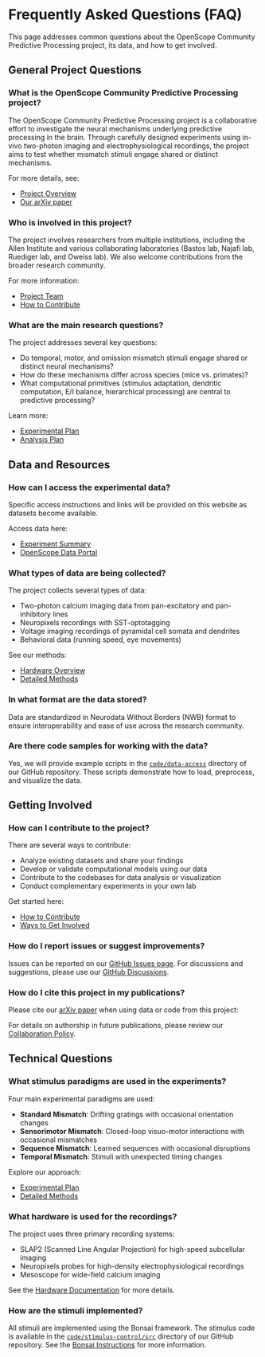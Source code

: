 # Frequently Asked Questions (FAQ)

This page addresses common questions about the OpenScope Community Predictive Processing project, its data, and how to get involved.

## General Project Questions

### What is the OpenScope Community Predictive Processing project?
The OpenScope Community Predictive Processing project is a collaborative effort to investigate the neural mechanisms underlying predictive processing in the brain. Through carefully designed experiments using in-vivo two-photon imaging and electrophysiological recordings, the project aims to test whether mismatch stimuli engage shared or distinct mechanisms. 

For more details, see:
- [Project Overview](index.md#-scientific-context)
- [Our arXiv paper](https://arxiv.org/abs/2504.09614)

### Who is involved in this project?
The project involves researchers from multiple institutions, including the Allen Institute and various collaborating laboratories (Bastos lab, Najafi lab, Ruediger lab, and Oweiss lab). We also welcome contributions from the broader research community.

For more information:
- [Project Team](people.md)
- [How to Contribute](how_to_contribute.md)

### What are the main research questions?
The project addresses several key questions:

* Do temporal, motor, and omission mismatch stimuli engage shared or distinct neural mechanisms?
* How do these mechanisms differ across species (mice vs. primates)?
* What computational primitives (stimulus adaptation, dendritic computation, E/I balance, hierarchical processing) are central to predictive processing?

Learn more:
- [Experimental Plan](experimental-plan.md)
- [Analysis Plan](analysis-plan.md)

## Data and Resources

### How can I access the experimental data?
Specific access instructions and links will be provided on this website as datasets become available.

Access data here:
- [Experiment Summary](experiment-summary.md)
- [OpenScope Data Portal](https://portal.brain-map.org/explore/circuits/visual-coding-neuropixels)

### What types of data are being collected?
The project collects several types of data:

* Two-photon calcium imaging data from pan-excitatory and pan-inhibitory lines
* Neuropixels recordings with SST-optotagging
* Voltage imaging recordings of pyramidal cell somata and dendrites
* Behavioral data (running speed, eye movements)

See our methods:
- [Hardware Overview](hardware-overview.md)
- [Detailed Methods](detailed-experimental-plan.md)

### In what format are the data stored?
Data are standardized in Neurodata Without Borders (NWB) format to ensure interoperability and ease of use across the research community.

### Are there code samples for working with the data?
Yes, we will provide example scripts in the [`code/data-access`](https://github.com/AllenNeuralDynamics/openscope-community-predictive-processing/tree/main/code/data-access) directory of our GitHub repository. These scripts demonstrate how to load, preprocess, and visualize the data.

## Getting Involved

### How can I contribute to the project?
There are several ways to contribute:

* Analyze existing datasets and share your findings
* Develop or validate computational models using our data
* Contribute to the codebases for data analysis or visualization
* Conduct complementary experiments in your own lab

Get started here:
- [How to Contribute](how_to_contribute.md)
- [Ways to Get Involved](how_to_contribute.md#ways-to-get-involved)

### How do I report issues or suggest improvements?
Issues can be reported on our [GitHub Issues page](https://github.com/AllenNeuralDynamics/openscope-community-predictive-processing/issues). For discussions and suggestions, please use our [GitHub Discussions](https://github.com/AllenNeuralDynamics/openscope-community-predictive-processing/discussions/21).

### How do I cite this project in my publications?
Please cite our [arXiv paper](https://arxiv.org/abs/2504.09614) when using data or code from this project:

For details on authorship in future publications, please review our [Collaboration Policy](collaboration-policy.md).

## Technical Questions

### What stimulus paradigms are used in the experiments?
Four main experimental paradigms are used:

* **Standard Mismatch**: Drifting gratings with occasional orientation changes
* **Sensorimotor Mismatch**: Closed-loop visuo-motor interactions with occasional mismatches
* **Sequence Mismatch**: Learned sequences with occasional disruptions
* **Temporal Mismatch**: Stimuli with unexpected timing changes

Explore our approach:
- [Experimental Plan](experimental-plan.md)
- [Detailed Methods](detailed-experimental-plan.md)

### What hardware is used for the recordings?
The project uses three primary recording systems:

* SLAP2 (Scanned Line Angular Projection) for high-speed subcellular imaging
* Neuropixels probes for high-density electrophysiological recordings
* Mesoscope for wide-field calcium imaging

See the [Hardware Documentation](hardware-overview.md) for more details.

### How are the stimuli implemented?
All stimuli are implemented using the Bonsai framework. The stimulus code is available in the [`code/stimulus-control/src`](https://github.com/AllenNeuralDynamics/openscope-community-predictive-processing/tree/main/code/stimulus-control/src) directory of our GitHub repository. See the [Bonsai Instructions](stimuli/bonsai_instructions.md) for more information.